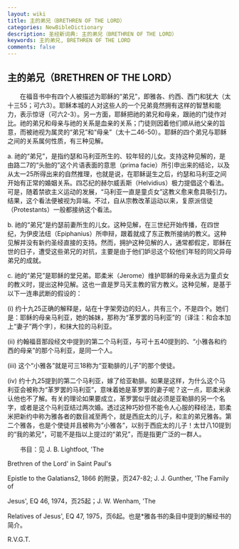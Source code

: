 ```yaml
---
layout: wiki
title: 主的弟兄（BRETHREN OF THE LORD）
categories: NewBibleDictionary
description: 圣经新词典: 主的弟兄（BRETHREN OF THE LORD）
keywords: 主的弟兄, BRETHREN OF THE LORD
comments: false
---
```


## 主的弟兄（BRETHREN OF THE LORD）

　　在福音书中有四个人被描述为耶稣的“弟兄”，即雅各、约西、西门和犹大（太十三55；可六3）。耶稣本城的人对这些人的一个兄弟竟然拥有这样的智慧和能力，表示惊讶（可六2-3）。另一方面，耶稣把祂的弟兄和母亲，跟祂的门徒作对比。祂的弟兄和母亲与祂的关系是血亲的关系；门徒则因着他们顺从祂父亲的旨意，而被祂视为属灵的“弟兄”和“母亲”（太十二46-50）。耶稣的四个弟兄与耶稣之间的关系属何性质，有三种见解。

a. 祂的“弟兄”，是指约瑟和马利亚所生的、较年轻的儿女。支持这种见解的，是由路二7的“头胎的”这个片语表面的意思（prima facie）所引申出来的结论，以及从太一25所得出来的自然推理，也就是说，在耶稣诞生之后，约瑟和马利亚之间开始有正常的婚姻关系。四芯纪的赫尔威丢斯（Helvidius）极力提倡这个看法。可是，随着禁欲主义运动的发展，“马利亚一直是童贞女”这教义愈来愈具吸引力。结果，这个看法便被视为异端。不过，自从宗教改革运动以来，复原派信徒（Protestants）一般都接纳这个看法。

b. 祂的“弟兄”是约瑟前妻所生的儿女。这种见解，在三世纪开始传播，在四世纪，为伊皮法纽（Epiphanius）所申辩，跟着就成了东正教所接纳的教义。这种见解并没有新约圣经直接的支持。然而，拥护这种见解的人，通常都假定，耶稣在世的日子，遭受这些弟兄的对抗，主要是由于他们妒忌这个较他们年轻的同父异母弟兄的成就。

c. 祂的“弟兄”是耶稣的堂兄弟。耶柔米（Jerome）维护耶稣的母亲永远为童贞女的教义时，提出这种见解。这也一直是罗马天主教的官方教义。这种见解，是基于以下一连串武断的假设的：

(i) 约十九25正确的解释是，站在十字架旁边的妇人，共有三个，不是四个。她们是：耶稣的母亲马利亚，她的姊妹，那称为“革罗罢的马利亚”的〔译注：和合本加上“妻子”两个字〕，和抹大拉的马利亚。

(ii) 约翰福音那段经文中提到的第二个马利亚，与可十五40提到的、“小雅各和约西的母亲”的那个马利亚，是同一个人。

(iii) 这个“小雅各”就是可三18称为“亚勒腓的儿子”的那个使徒。

(iv) 约十九25提到的第二个马利亚，嫁了给亚勒腓。如果是这样，为什么这个马利亚会被称为“革罗罢的马利亚”，意味着她是革罗罢的妻子呢？这一点，耶柔米承认他也不了解。有关的理论如果要成立，革罗罢似乎就必须是亚勒腓的另一个名字，或者是这个马利亚结过两次婚。透过这种巧妙但不能令人心服的释经法，耶柔米把新约中称为雅各者的数目减至两个，就是西庇太的儿子，和主的弟兄雅各。第二个雅各，也是个使徒并且被称为“小雅各”，以别于西庇太的儿子！太廿八10提到的“我的弟兄”，可能不是指以上提过的“弟兄”，而是指更广泛的一群人。

　　书目：见 J. B. Lightfoot, 'The

Brethren of the Lord' in Saint Paul's

Epistle to the Galatians2, 1866 的附录，页247-82; J. J. Gunther, 'The Family of

Jesus', EQ 46, 1974，页25起；J. W. Wenham, 'The

Relatives of Jesus', EQ 47, 1975，页6起。也是*雅各书的条目中提到的解经书的简介。

R.V.G.T.






